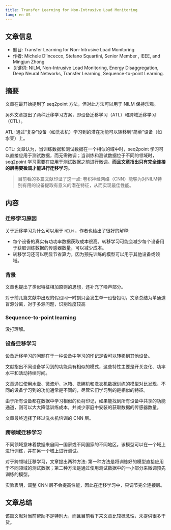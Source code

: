 ```yaml
---
title: Transfer Learning for Non-Intrusive Load Monitoring
lang: en-US
---
```


## 文章信息
+ 题目: Transfer Learning for Non-Intrusive Load Monitoring
+ 作者: Michele D’Incecco, Stefano Squartini, Senior Member , IEEE, and Mingjun Zhong
+ 关键词: NILM, Non-Intrusive Load Monitoring, Energy Disaggregation, Deep Neural Networks, Transfer Learning, Sequence-to-point Learning.

## 摘要
文章在最开始提到了 seq2point 方法，但对此方法可以用于 NILM 保持乐观。

另外文章提出了两种迁移学习方案，即设备迁移学习（ATL）和跨域迁移学习（CTL）。

ATL: 通过“复杂”设备（如洗衣机）学习到的潜在功能可以转移到“简单”设备（如水壶）上。

CTL: 文章认为，当训练数据和测试数据在一个相似的域中时，seq2point 学习可以直接应用于测试数据，而无需微调；当训练和测试数据位于不同的领域时，seq2point 学习需要在应用于测试数据之前进行微调。**而且文章指出只有完全连接的层需要微调才能进行迁移学习。**

> 目前看的多篇文献印证了这一点: 卷积神经网络（CNN）能够为对NILM特别有用的设备提取有意义的潜在特征，从而实现最佳性能。

## 内容
### 迁移学习原因
关于迁移学习为什么可以用于 `NILM` ，作者也给出了很好的解释:
+ 每个设备的真实有功功率数据获取成本很高。转移学习可能会减少每个设备用于获取训练数据的传感器数量，可以减少成本。
+ 转移学习还可以明显节省算力，因为预先训练的模型可以用于其他设备或领域。

### 背景
文章也提出了类似特征相加原则的思想，还补充了噪声部分。

<template>
  <img :src="$withBase('/images/0304addI.png')" alt="叠加原理">
</template>

对于前几篇文献中出现的假设同一时刻只会发生单一设备投切，文章总结为单通道盲源分离，对于多源问题，识别难度较高
###  Sequence-to-point learning
没打理解。
### 设备迁移学习
设备迁移学习的问题在于一种设备中学习的印记是否可以转移到其他设备。

文献指出不同设备学习到的功能具有相似的模式，这些特性主要是开关变化、功率水平和活动持续时间。

文章通过使用水壶、微波炉、冰箱、洗碗机和洗衣机数据训练的模型对比发现，不同的设备学习到的功能通常是不同的，尽管它们学习到的是相似的特征。

由于所有设备都在数据中学习相似的负荷印记，如果能找到所有设备中共享的功能通道，则可以大大降低训练成本，并减少家庭中安装的获取数据的传感器数量。

文章最终选择了经过洗衣机培训的 CNN 层。

### 跨领域迁移学习
不同领域意味着数据来自同一国家或不同国家的不同地区。该模型可以在一个域上进行训练，并在另一个域上进行测试。

对于跨领域迁移学习，文章提出两种方法: 第一种方法是将训练好的模型直接应用于不同领域的测试数据；第二种方法是通过使用测试数据中的一小部分来微调预先训练的模型。

实验表明，调整 CNN 层不会提高性能，因此在迁移学习中，只调节完全连接层。

## 文章总结
该篇文献对当前帮助不是特别大，而且目前看下来文章比较概念性，未提供很多干货。